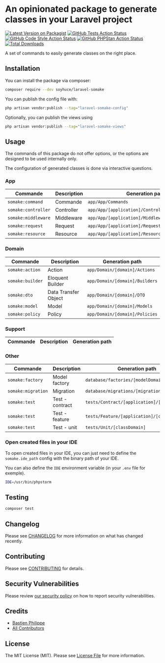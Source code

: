 # An opinionated package to generate classes in your Laravel project

[![Latest Version on Packagist](https://img.shields.io/packagist/v/soyhuce/laravel-somake.svg?style=flat-square)](https://packagist.org/packages/soyhuce/laravel-somake)
[![GitHub Tests Action Status](https://img.shields.io/github/workflow/status/soyhuce/laravel-somake/run-tests?label=tests)](https://github.com/soyhuce/laravel-somake/actions?query=workflow%3Arun-tests+branch%3Amain)
[![GitHub Code Style Action Status](https://img.shields.io/github/workflow/status/soyhuce/laravel-somake/Check%20&%20fix%20styling?label=code%20style)](https://github.com/soyhuce/laravel-somake/actions?query=workflow%3A"Check+%26+fix+styling"+branch%3Amain)
[![GitHub PHPStan Action Status](https://img.shields.io/github/workflow/status/soyhuce/laravel-somake/PHPStan?label=phpstan)](https://github.com/soyhuce/laravel-somake/actions?query=workflow%3APHPStan+branch%3Amain)
[![Total Downloads](https://img.shields.io/packagist/dt/soyhuce/laravel-somake.svg?style=flat-square)](https://packagist.org/packages/soyhuce/laravel-somake)

A set of commands to easily generate classes on the right place.

## Installation

You can install the package via composer:

```bash
composer require --dev soyhuce/laravel-somake
```

You can publish the config file with:

```bash
php artisan vendor:publish --tag="laravel-somake-config"
```

Optionally, you can publish the views using

```bash
php artisan vendor:publish --tag="laravel-somake-views"
```

## Usage

The commands of this package do not offer options, or the options are designed to be used internally only.

The configuration of generated classes is done via interactive questions.

### App

| Commande            | Description | Generation path                                  |
|---------------------|-------------|--------------------------------------------------|
| `somake:command`    | Commande    | `app/App/Commands`                               |
| `somake:controller` | Controller  | `app/App/[application]/Controllers/[namespace?]` |
| `somake:middleware` | Middleware  | `app/App/[application]/Middlewares/[namespace?]` |
| `somake:request`    | Request     | `app/App/[application]/Requests/[namespace?]`    |
| `somake:resource`   | Resource    | `app/App/[application]/Resources/[model domain]` |

### Domain

| Commande         | Description          | Generation path                |
|------------------|----------------------|--------------------------------|
| `somake:action`  | Action               | `app/Domain/[domain]/Actions`  |
| `somake:builder` | Eloquent Builder     | `app/Domain/[domain]/Builders` |
| `somake:dto`     | Data Transfer Object | `app/Domain/[domain]/DTO`      |
| `somake:model`   | Model                | `app/Domain/[domain]/Models`   |
| `somake:policy`  | Policy               | `app/Domain/[domain]/Policies` |

### Support

| Commande | Description | Generation path  |
|----------|-------------|------------------|

### Other

| Commande           | Description     | Generation path                             |
|--------------------|-----------------|---------------------------------------------|
| `somake:factory`   | Model factory   | `database/factories/[modelDomain]`          |
| `somake:migration` | Migration       | `database/migrations/[migration]`           |
| `somake:test`      | Test - contract | `tests/Contract/[application]/[controller]` |
| `somake:test`      | Test - feature  | `tests/Feature/[application]/[controller]`  |
| `somake:test`      | Test - unit     | `tests/Unit/[classDomain]`                  |

### Open created files in your IDE

To open created files in your IDE, you can just need to define the `somake.ide_path` config with the binary path of your IDE.

You can also define the `IDE` environment variable (in your `.env` file for exemple).

```bash
IDE=/usr/bin/phpstorm
```

## Testing

```bash
composer test
```

## Changelog

Please see [CHANGELOG](CHANGELOG.md) for more information on what has changed recently.

## Contributing

Please see [CONTRIBUTING](.github/CONTRIBUTING.md) for details.

## Security Vulnerabilities

Please review [our security policy](../../security/policy) on how to report security vulnerabilities.

## Credits

- [Bastien Philippe](https://github.com/bastien-phi)
- [All Contributors](../../contributors)

## License

The MIT License (MIT). Please see [License File](LICENSE.md) for more information.
